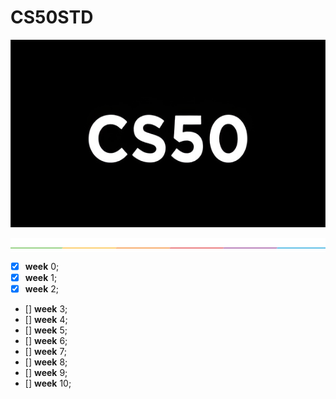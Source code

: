 # CS50STD


<p align = "center" >
    <img src="https://github.com/nullTyype/CS50STD/raw/master/assets/cs50.png" width = "600" height = "300" >
</p>

<img src="https://github.com/nullTyype/CS50STD/raw/master/assets/split.png" align = "center" >

- [x] **week** 0;
- [x] **week** 1;
- [x] **week** 2;
- [] **week** 3;
- [] **week** 4;
- [] **week** 5;
- [] **week** 6;
- [] **week** 7;
- [] **week** 8;
- [] **week** 9;
- [] **week** 10;
